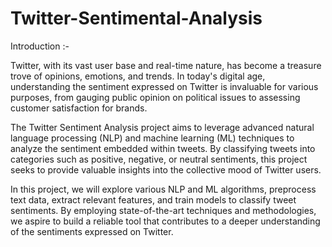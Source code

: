 # Twitter-Sentimental-Analysis

Introduction :-

Twitter, with its vast user base and real-time nature, has become a treasure trove of opinions, emotions, and trends. In today's digital age, understanding the sentiment expressed on Twitter is invaluable for various purposes, from gauging public opinion on political issues to assessing customer satisfaction for brands.

The Twitter Sentiment Analysis project aims to leverage advanced natural language processing (NLP) and machine learning (ML) techniques to analyze the sentiment embedded within tweets. By classifying tweets into categories such as positive, negative, or neutral sentiments, this project seeks to provide valuable insights into the collective mood of Twitter users.


In this project, we will explore various NLP and ML algorithms, preprocess text data, extract relevant features, and train models to classify tweet sentiments. By employing state-of-the-art techniques and methodologies, we aspire to build a reliable tool that contributes to a deeper understanding of the sentiments expressed on Twitter.
